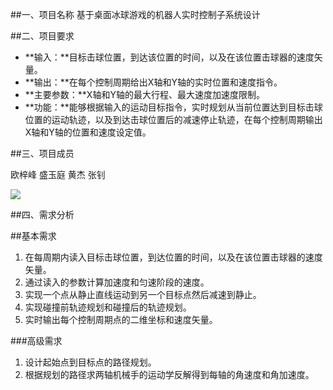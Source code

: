 ##一、项目名称
基于桌面冰球游戏的机器人实时控制子系统设计
 
##二、项目要求

 - **输入：**目标击球位置，到达该位置的时间，以及在该位置击球器的速度矢量。
 - **输出：**在每个控制周期给出X轴和Y轴的实时位置和速度指令。
 - **主要参数：**X轴和Y轴的最大行程、最大速度加速度限制。
 - **功能：**能够根据输入的运动目标指令，实时规划从当前位置达到目标击球位置的运动轨迹，以及到达击球位置后的减速停止轨迹，在每个控制周期输出X轴和Y轴的位置和速度设定值。

##三、项目成员

欧梓峰 盛玉庭 黄杰 张钊

![](http://images2015.cnblogs.com/blog/1069177/201612/1069177-20161229152520570-75695802.png)

##四、需求分析

##基本需求
 1. 在每周期内读入目标击球位置，到达位置的时间，以及在该位置击球器的速度矢量。
 2. 通过读入的参数计算加速度和匀速阶段的速度。
 3. 实现一个点从静止直线运动到另一个目标点然后减速到静止。
 4. 实现碰撞前轨迹规划和碰撞后的轨迹规划。
 5. 实时输出每个控制周期点的二维坐标和速度矢量。

###高级需求
 1. 设计起始点到目标点的路径规划。
 2. 根据规划的路径求两轴机械手的运动学反解得到每轴的角速度和角加速度。
